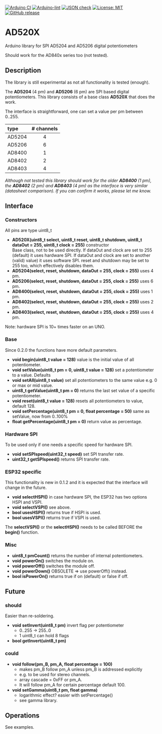 
[![Arduino CI](https://github.com/RobTillaart/AD520X/workflows/Arduino%20CI/badge.svg)](https://github.com/marketplace/actions/arduino_ci)
[![Arduino-lint](https://github.com/RobTillaart/AD520X/actions/workflows/arduino-lint.yml/badge.svg)](https://github.com/RobTillaart/AD520X/actions/workflows/arduino-lint.yml)
[![JSON check](https://github.com/RobTillaart/AD520X/actions/workflows/jsoncheck.yml/badge.svg)](https://github.com/RobTillaart/AD520X/actions/workflows/jsoncheck.yml)
[![License: MIT](https://img.shields.io/badge/license-MIT-green.svg)](https://github.com/RobTillaart/AD520X/blob/master/LICENSE)
[![GitHub release](https://img.shields.io/github/release/RobTillaart/AD520X.svg?maxAge=3600)](https://github.com/RobTillaart/AD520X/releases)


# AD520X

Arduino library for SPI AD5204 and AD5206 digital potentiometers

Should work for the AD840x series too (not tested). 


## Description

The library is still experimental as not all functionality is tested (enough).

The **AD5204** (4 pm) and **AD5206** (6 pm) are SPI based digital potentiometers.
This library consists of a base class **AD520X** that does the work.

The interface is straightforward, one can set a value per pm between 0..255.

| type   | # channels |
|:-------|:----------:|
| AD5204 |  4         |
| AD5206 |  6         |
| AD8400 |  1         |
| AD8402 |  2         |
| AD8403 |  4         |


_Although not tested this library should work for the older **AD8400** (1 pm),
the **AD8402** (2 pm) and **AD8403** (4 pm) as the interface is very similar
(datasheet comparison). If you can confirm it works, please let me know._


## Interface


### Constructors

All pins are type uint8_t 

- **AD520X(uint8_t select, uint8_t reset, uint8_t shutdown, uint8_t dataOut = 255, uint8_t clock = 255)** constructor  
Base class, not to be used directly.
If dataOut and clock are set to 255 (default) it uses hardware SPI. 
If dataOut and clock are set to another (valid) value) it uses software SPI.
reset and shutdown may be set to 255 too, which effectively disables them.  
- **AD5204(select, reset, shutdown, dataOut = 255, clock = 255)** uses 4 pm.
- **AD5206(select, reset, shutdown, dataOut = 255, clock = 255)** uses 6 pm.
- **AD8400(select, reset, shutdown, dataOut = 255, clock = 255)** uses 1 pm.
- **AD8402(select, reset, shutdown, dataOut = 255, clock = 255)** uses 2 pm.
- **AD8403(select, reset, shutdown, dataOut = 255, clock = 255)** uses 4 pm.

Note: hardware SPI is 10+ times faster on an UNO.


### Base

Since 0.2.0 the functions have more default parameters.

- **void begin(uint8_t value = 128)** value is the initial value of all potentiometer.
- **void setValue(uint8_t pm = 0, uint8_t value = 128)** set a potentiometer to a value. Defaults
- **void setAll(uint8_t value)** set all potentiometers to the same value e.g. 0 or max or mid value.
- **uint8_t getValue(uint8_t pm = 0)** returns the last set value of a specific potentiometer.
- **void reset(uint8_t value = 128)** resets all potentiometers to value, default 128.
- **void setPercentage(uint8_t pm = 0, float percentage = 50)** same as setValue, now from 0..100%
- **float getPercentage(uint8_t pm = 0)** return value as percentage.


### Hardware SPI

To be used only if one needs a specific speed for hardware SPI.

- **void setSPIspeed(uint32_t speed)** set SPI transfer rate.
- **uint32_t getSPIspeed()** returns SPI transfer rate.


### ESP32 specific

This functionality is new in 0.1.2 and it is expected that the interface will change
in the future. 

- **void selectHSPI()** in case hardware SPI, the ESP32 has two options HSPI and VSPI.
- **void selectVSPI()** see above.
- **bool usesHSPI()** returns true if HSPI is used.
- **bool usesVSPI()** returns true if VSPI is used.

The **selectVSPI()** or the **selectHSPI()** needs to be called 
BEFORE the **begin()** function.


### Misc

- **uint8_t pmCount()** returns the number of internal potentiometers.
- **void powerOn()** switches the module on.
- **void powerOff()** switches the module off.
- **void powerDown()** OBSOLETE => use powerOff() instead.
- **bool isPowerOn()** returns true if on (default) or false if off.


## Future


### should

Easier than re-soldering.

- **void setInvert(uint8_t pm)** invert flag per potentiometer
   - 0..255 -> 255..0
   - 1 uint8_t can hold 8 flags
- **bool getInvert(uint8_t pm)**


### could

- **void follow(pm_B, pm_A, float percentage = 100)**
  - makes pm_B follow pm_A unless pm_B is addressed explicitly
  - e.g. to be used for stereo channels.
  - array cascade = 0xFF or pm_A.
  - It will follow pm_A for certain percentage default 100.
- **void setGamma(uint8_t pm, float gamma)**
  - logarithmic effect? easier with setPercentage()
  - see gamma library.


## Operations

See examples.
